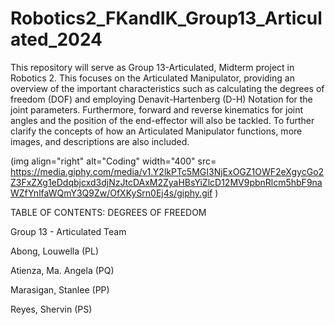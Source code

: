 # Robotics2_FKandIK_Group13_Articulated_2024

   This repository will serve as Group 13-Articulated, Midterm project in Robotics 2. This focuses on the Articulated Manipulator, providing an overview of the important characteristics such as calculating the degrees of freedom (DOF) and employing Denavit-Hartenberg (D-H) Notation for the joint parameters. Furthermore, forward and reverse kinematics for joint angles and the position of the end-effector will also be tackled. To further clarify the concepts of how an Articulated Manipulator functions, more images, and descriptions are also included. 


(img align="right" alt="Coding" width="400" src= https://media.giphy.com/media/v1.Y2lkPTc5MGI3NjExOGZ1OWF2eXgycGo2Z3FxZXg1eDdqbjcxd3djNzJtcDAxM2ZyaHBsYiZlcD12MV9pbnRlcm5hbF9naWZfYnlfaWQmY3Q9Zw/OfXKySrn0Ej4s/giphy.gif )

TABLE OF CONTENTS:
DEGREES OF FREEDOM










Group 13 - Articulated Team 

Abong, Louwella (PL)

Atienza, Ma. Angela (PQ)

Marasigan, Stanlee (PP)

Reyes, Shervin (PS)
